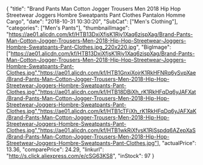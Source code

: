 {
	"title": "Brand Pants Man Cotton Jogger Trousers Men 2018 Hip Hop Streetwear Joggers Hombre Sweatpants Pant Clothes Pantalon Homme Cargo",
	"date": "2018-10-31 10:30:20",
	"SubCat": ["Men's Clothing"],
	"categories": ["Men's Pants"],
	"thumbnailImage": "https://ae01.alicdn.com/kf/HTB13DxiXfjsK1Rjy1Xaq6zispXag/Brand-Pants-Man-Cotton-Jogger-Trousers-Men-2018-Hip-Hop-Streetwear-Joggers-Hombre-Sweatpants-Pant-Clothes.jpg_220x220.jpg",
	"BigImage": ["https://ae01.alicdn.com/kf/HTB13DxiXfjsK1Rjy1Xaq6zispXag/Brand-Pants-Man-Cotton-Jogger-Trousers-Men-2018-Hip-Hop-Streetwear-Joggers-Hombre-Sweatpants-Pant-Clothes.jpg","https://ae01.alicdn.com/kf/HTB1GnxiXojrK1RkHFNRq6ySvpXae/Brand-Pants-Man-Cotton-Jogger-Trousers-Men-2018-Hip-Hop-Streetwear-Joggers-Hombre-Sweatpants-Pant-Clothes.jpg","https://ae01.alicdn.com/kf/HTB18DBiXh_rK1RkHFqDq6yJAFXat/Brand-Pants-Man-Cotton-Jogger-Trousers-Men-2018-Hip-Hop-Streetwear-Joggers-Hombre-Sweatpants-Pant-Clothes.jpg","https://ae01.alicdn.com/kf/HTB1cTFiXh_rK1RkHFqDq6yJAFXaK/Brand-Pants-Man-Cotton-Jogger-Trousers-Men-2018-Hip-Hop-Streetwear-Joggers-Hombre-Sweatpants-Pant-Clothes.jpg","https://ae01.alicdn.com/kf/HTB1wkRiXfvsK1RjSspdq6AZepXaS/Brand-Pants-Man-Cotton-Jogger-Trousers-Men-2018-Hip-Hop-Streetwear-Joggers-Hombre-Sweatpants-Pant-Clothes.jpg"],
	"actualPrice": 13.36,
	"comparePrice": 24.29,
	"linkurl": "http://s.click.aliexpress.com/e/cSG63KS8",
	"inStock": 97
}
